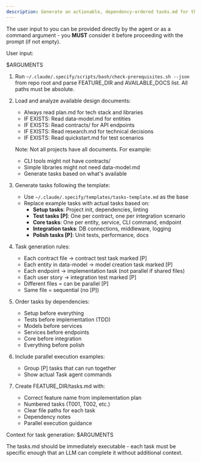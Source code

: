 ```yaml
---
description: Generate an actionable, dependency-ordered tasks.md for the feature based on available design artifacts.
---
```


The user input to you can be provided directly by the agent or as a command argument - you **MUST** consider it before proceeding with the prompt (if not empty).

User input:

$ARGUMENTS

1. Run `~/.claude/.specify/scripts/bash/check-prerequisites.sh --json` from repo root and parse FEATURE_DIR and AVAILABLE_DOCS list. All paths must be absolute.
2. Load and analyze available design documents:
   - Always read plan.md for tech stack and libraries
   - IF EXISTS: Read data-model.md for entities
   - IF EXISTS: Read contracts/ for API endpoints
   - IF EXISTS: Read research.md for technical decisions
   - IF EXISTS: Read quickstart.md for test scenarios

   Note: Not all projects have all documents. For example:
   - CLI tools might not have contracts/
   - Simple libraries might not need data-model.md
   - Generate tasks based on what's available

3. Generate tasks following the template:
   - Use `~/.claude/.specify/templates/tasks-template.md` as the base
   - Replace example tasks with actual tasks based on:
     - **Setup tasks**: Project init, dependencies, linting
     - **Test tasks [P]**: One per contract, one per integration scenario
     - **Core tasks**: One per entity, service, CLI command, endpoint
     - **Integration tasks**: DB connections, middleware, logging
     - **Polish tasks [P]**: Unit tests, performance, docs

4. Task generation rules:
   - Each contract file → contract test task marked [P]
   - Each entity in data-model → model creation task marked [P]
   - Each endpoint → implementation task (not parallel if shared files)
   - Each user story → integration test marked [P]
   - Different files = can be parallel [P]
   - Same file = sequential (no [P])

5. Order tasks by dependencies:
   - Setup before everything
   - Tests before implementation (TDD)
   - Models before services
   - Services before endpoints
   - Core before integration
   - Everything before polish

6. Include parallel execution examples:
   - Group [P] tasks that can run together
   - Show actual Task agent commands

7. Create FEATURE_DIR/tasks.md with:
   - Correct feature name from implementation plan
   - Numbered tasks (T001, T002, etc.)
   - Clear file paths for each task
   - Dependency notes
   - Parallel execution guidance

Context for task generation: $ARGUMENTS

The tasks.md should be immediately executable - each task must be specific enough that an LLM can complete it without additional context.
